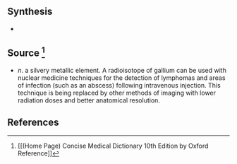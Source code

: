 ## Synthesis
- 
## Source [^1]
- $n$. a silvery metallic element. A radioisotope of gallium can be used with nuclear medicine techniques for the detection of lymphomas and areas of infection (such as an abscess) following intravenous injection. This technique is being replaced by other methods of imaging with lower radiation doses and better anatomical resolution.
## References

[^1]: [[(Home Page) Concise Medical Dictionary 10th Edition by Oxford Reference]]